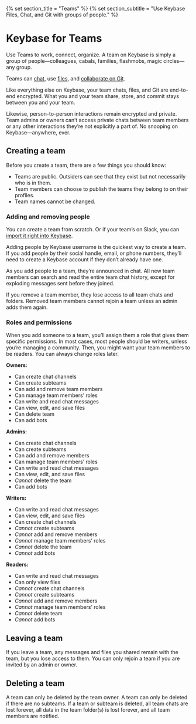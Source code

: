 {% set section_title = "Teams" %}
{% set section_subtitle = "Use Keybase Files, Chat, and Git with groups of people." %}

# Keybase for Teams
Use Teams to work, connect, organize. A team on Keybase is simply a group of people—colleagues, cabals, families, flashmobs, magic circles—any group.

Teams can [chat](/chat), use [files](/files), and [collaborate on Git](/Git).

Like everything else on Keybase, your team chats, files, and Git are end-to-end encrypted. What you and your team share, store, and commit stays between you and your team. 

Likewise, person-to-person interactions remain encrypted and private. Team admins or owners can’t access private chats between team members or any other interactions they’re not explicitly a part of. No snooping on Keybase—anywhere, ever.

## Creating a team
Before you create a team, there are a few things you should know:
* Teams are public. Outsiders can see that they exist but not necessarily who is in them.
* Team members can choose to publish the teams they belong to on their profiles.
* Team names cannot be changed.

### Adding and removing people
You can create a team from scratch. Or if your team’s on Slack, you can [import it right into Keybase](https://keybase.io/slack-importer/).

Adding people by Keybase username is the quickest way to create a team. If you add people by their social handle, email, or phone numbers, they’ll need to create a Keybase account if they don’t already have one. 

As you add people to a team, they’re announced in chat. All new team members can search and read the entire team chat history, except for exploding messages sent before they joined.

If you remove a team member, they lose access to all team chats and folders. Removed team members cannot rejoin a team unless an admin adds them again.

### Roles and permissions
When you add someone to a team, you’ll assign them a role that gives them specific permissions. In most cases, most people should be writers, unless you’re managing a community. Then, you might want your team members to be readers. You can always change roles later.

**Owners:**
* Can create chat channels
* Can create subteams
* Can add and remove team members
* Can manage team members’ roles
* Can write and read chat messages 
* Can view, edit, and save files
* Can delete team
* Can add bots

**Admins:**
* Can create chat channels
* Can create subteams
* Can add and remove members
* Can manage team members’ roles
* Can write and read chat messages
* Can view, edit, and save files
* *Cannot* delete the team
* Can add bots

**Writers:**
* Can write and read chat messages
* Can view, edit, and save files
* Can create chat channels
* *Cannot* create subteams
* *Cannot* add and remove members
* *Cannot* manage team members’ roles
* *Cannot* delete the team
* *Cannot* add bots

**Readers:**
* Can write and read chat messages
* Can only view files
* *Cannot* create chat channels
* *Cannot* create subteams
* *Cannot* add and remove members
* *Cannot* manage team members’ roles
* *Cannot* delete team
* *Cannot* add bots

## Leaving a team
If you leave a team, any messages and files you shared remain with the team, but you lose access to them. You can only rejoin a team if you are invited by an admin or owner.

## Deleting a team
A team can only be deleted by the team owner. A team can only be deleted if there are no subteams. If a team or subteam is deleted, all team chats are lost forever, all data in the team folder(s) is lost forever, and all team members are notified.